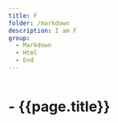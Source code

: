 ```yaml
---
title: F
folder: /markdown
description: I am F
group:
  - Markdown
  - Html
  - End
---
```


<pre src="data.json"></pre>

<link data="{{#toJsonEntities}}page.group{{/toJsonEntities}}" rel="stylesheet" href="style.css" />

# - {{page.title}}

<script src="index.js"></script>
